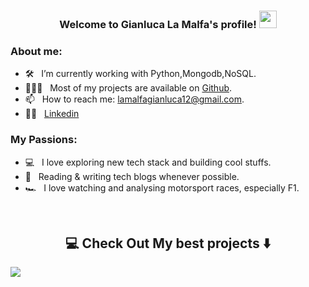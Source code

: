 <h3 align="center">
  Welcome to Gianluca La Malfa's profile!
  <img src="https://media.giphy.com/media/hvRJCLFzcasrR4ia7z/giphy.gif" width="28">
</h3>

### About me:

- 🛠 &nbsp; I’m currently working with Python,Mongodb,NoSQL.
- 👨🏻‍💻 &nbsp; Most of my projects are available on [Github](https://github.com/GianlucaLM-1).
- 📫 &nbsp; How to reach me: lamalfagianluca12@gmail.com.
- 🧑‍💻 &nbsp; <a href="https://www.linkedin.com/in/gianluca-la-malfa-a748ba1b8/"> Linkedin </a>

### My Passions:

- 💻 &nbsp; I love exploring new tech stack and building cool stuffs.
- 📰 &nbsp; Reading & writing tech blogs whenever possible.
- 🏎 &nbsp; I love watching and analysing motorsport races, especially F1.

<br/>

<h2  align="center">💻 Check Out My best projects ⬇️ </h2>

<a href="https://https://github.com/GianlucaLM-1/incremental-learning-semantic-segmentation">
  <img align="center" src="https://user-images.githubusercontent.com/66356627/141084352-57b989d7-067e-4817-8ba6-eafb2cd9438e.png" />
</a>




